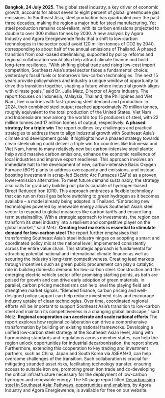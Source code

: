 **Bangkok, 24 July 2025.** The global steel industry, a key driver of economic growth, accounts for about seven to eight percent of global greenhouse gas emissions. In Southeast Asia, steel production has quadrupled over the past three decades, making the region a major hub for steel manufacturing. Yet steel production remains coal-reliant, with its carbon emissions projected to double to over 300 million tonnes by 2030.
A new analysis by Agora Industry and Agora Energiewende finds that a shift to low-carbon technologies in the sector could avoid 120 million tonnes of CO2 by 2040, corresponding to about half of the annual emissions of Thailand. A phased transition from coal-based steelmaking, supported by policy reforms and regional collaboration would also help attract climate finance and build long-term resilience. 
“With shifting global trade and rising low-cost import competition, Southeast Asia’s steel sector faces a fundamental choice: yesterday’s fossil fuels or tomorrow’s low-carbon technologies. The next 15 years provide policymakers and industry a unique window of opportunity to drive this transition together, shaping a future where industrial growth aligns with climate goals,” said Dr. Julia Metz, Director of Agora Industry.
The report focuses on Indonesia, Malaysia, Thailand, the Philippines and Viet Nam, five countries with fast-growing steel demand and production. In 2024, their combined steel output reached approximately 79 million tonnes, roughly equivalent to the total production of the United States. Viet Nam and Indonesia are now among the world’s top 15 producers of steel, with 22 million tonnes and 17 million tonnes of output, respectively. 
**A phased strategy for a triple win**
The report outlines key challenges and practical strategies to address them to align industrial growth with Southeast Asia’s climate and development goals. It highlights how a phased strategy towards clean steelmaking could deliver a triple win for countries like Indonesia and Viet Nam, home to many relatively new but carbon-intensive steel plants: help avoid massive carbon emissions, enhance the economic resilience of local industries and improve export readiness.
This approach involves an immediate halt to the development of new, carbon-intensive Basic Oxygen Furnace (BOF) plants to address overcapacity and emissions, and instead boosting investment in scrap-fed Electric Arc Furnaces (EAFs) as a proven, lower-emission alternative. To meet future demand sustainably, the strategy also calls for gradually building out plants capable of hydrogen-based Direct Reduced Iron (DRI). This approach embraces a flexible technology that can run on fossil gas before switching to green hydrogen as it becomes available – a model already being adopted in Thailand.
“Embracing new technologies powered by renewable energy allows Southeast Asia’s steel sector to respond to global measures like carbon tariffs and ensure long-term sustainability. With a strategic approach to investments, the region can transform its steel industry into a resilient and competitive player on the global market,” said Metz.
**Creating lead markets is essential to stimulate demand for low-carbon steel**
The report further emphasises that transforming Southeast Asia’s steel industry hinges on adopting a smart and coordinated policy mix at the national level, implemented consistently across the entire value chain. This strategic approach is fundamental for attracting potential national and international climate finance as well as securing the industry’s long-term competitiveness. 
Creating lead markets through incentives such as green public procurement can play a catalytic role in building domestic demand for low-carbon steel. Construction and the emerging electric vehicle sector offer promising starting points, as both are poised for growth and can drive early adoption of green materials. In parallel, carbon pricing mechanisms can help level the playing field and strengthen market signals. 
“Blended finance, carbon pricing and well-designed policy support can help reduce investment risks and encourage industry uptake of clean technologies. Over time, coordinated regional efforts will be important to support Southeast Asia’s transition to low-carbon steel and maintain its competitiveness in a changing global landscape,” said Metz.
**Regional cooperation can accelerate and scale national efforts**
The report explores how regional collaboration can drive a comprehensive transformation by building on existing national frameworks. Developing a unified low-carbon steel strategy at the Southeast Asian level, along with harmonising standards and regulations across member states, can help the region unlock opportunities for industrial decarbonisation, the report shows.
Furthermore, extending this cooperation to key trading and investment partners, such as China, Japan and South Korea via ASEAN+3, can help overcome challenges of the transition. Such collaboration is crucial for mitigating stranded asset risks, facilitating technology transfer, ensuring access to suitable iron ore, promoting green iron trade and co-developing the critical infrastructure necessary for the deployment of low-carbon hydrogen and renewable energy.
The 50-page report titled [Decarbonising steel in Southeast Asia: Pathways, opportunities and enablers](https://www.agora-industry.org/publications/decarbonising-steel-in-southeast-asia), by Agora Industry and Agora Energiewende, is available for free on our website.